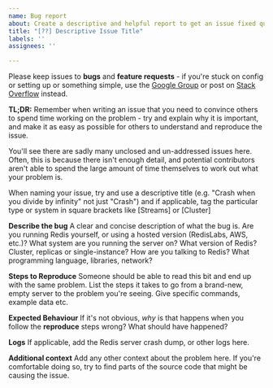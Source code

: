 ```yaml
---
name: Bug report
about: Create a descriptive and helpful report to get an issue fixed quickly.
title: "[??] Descriptive Issue Title"
labels: ''
assignees: ''

---
```


Please keep issues to **bugs** and **feature requests** - if you're stuck on config or setting up or something simple, use the [Google Group](https://groups.google.com/forum/m/#!forum/Redis-db) or post on [Stack Overflow](https://stackoverflow.com/questions/tagged/redis) instead.

**TL;DR:**
Remember when writing an issue that you need to convince others to spend time working on the problem - try and explain why it is important, and make it as easy as possible for others to understand and reproduce the issue.

You'll see there are sadly many unclosed and un-addressed issues here. Often, this is because there isn't enough detail, and potential contributors aren't able to spend the large amount of time themselves to work out what your problem is.

When naming your issue, try and use a descriptive title (e.g. "Crash when you divide by infinity" not just "Crash") and if applicable, tag the particular type or system in square brackets like [Streams] or [Cluster]

**Describe the bug**
A clear and concise description of what the bug is.
Are you running Redis yourself, or using a hosted version (RedisLabs, AWS, etc.)?
What system are you running the server on?
What version of Redis? Cluster, replicas or single-instance?
How are you talking to Redis? What programming language, libraries, network?

**Steps to Reproduce**
Someone should be able to read this bit and end up with the same problem.
List the steps it takes to go from a brand-new, empty server to the problem you're seeing.
Give specific commands, example data etc.

**Expected Behaviour**
If it's not obvious, *why* is that happens when you follow the **reproduce** steps wrong? What should have happened?

**Logs**
If applicable, add the Redis server crash dump, or other logs here.

**Additional context**
Add any other context about the problem here.
If you're comfortable doing so, try to find parts of the source code that might be causing the issue.
